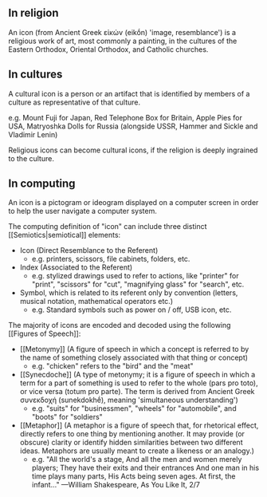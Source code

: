 ## In religion
An icon (from Ancient Greek εἰκών (eikṓn) 'image, resemblance') is a religious work of art, most commonly a painting, in the cultures of the Eastern Orthodox, Oriental Orthodox, and Catholic churches.
## In cultures
A cultural icon is a person or an artifact that is identified by members of a culture as representative of that culture.

e.g. Mount Fuji for Japan, Red Telephone Box for Britain, Apple Pies for USA, Matryoshka Dolls for Russia (alongside USSR, Hammer and Sickle and Vladimir Lenin)

Religious icons can become cultural icons, if the religion is deeply ingrained to the culture.
## In computing
An icon is a pictogram or ideogram displayed on a computer screen in order to help the user navigate a computer system.

The computing definition of "icon" can include three distinct [[Semiotics|semiotical]] elements:

- Icon (Direct Resemblance to the Referent)
	- e.g. printers, scissors, file cabinets, folders, etc.
- Index (Associated to the Referent)
	- e.g. stylized drawings used to refer to actions, like "printer" for "print", "scissors" for "cut", "magnifying glass" for "search", etc.
- Symbol, which is related to its referent only by convention (letters, musical notation, mathematical operators etc.)
	- e.g. Standard symbols such as power on / off, USB icon, etc.

The majority of icons are encoded and decoded using the following [[Figures of Speech]]:
- [[Metonymy]] (A figure of speech in which a concept is referred to by the name of something closely associated with that thing or concept)
	- e.g. "chicken" refers to the "bird" and the "meat"
- [[Synecdoche]] (A type of metonymy; it is a figure of speech in which a term for a part of something is used to refer to the whole (pars pro toto), or vice versa (totum pro parte). The term is derived from Ancient Greek συνεκδοχή (sunekdokhḗ), meaning 'simultaneous understanding')
	- e.g. "suits" for "businessmen", "wheels" for "automobile", and "boots" for "soldiers"
- [[Metaphor]] (A metaphor is a figure of speech that, for rhetorical effect, directly refers to one thing by mentioning another. It may provide (or obscure) clarity or identify hidden similarities between two different ideas. Metaphors are usually meant to create a likeness or an analogy.)
	- e.g.
		"All the world's a stage,
		And all the men and women merely players;
		They have their exits and their entrances
		And one man in his time plays many parts,
		His Acts being seven ages. At first, the infant..."
			—William Shakespeare, As You Like It, 2/7